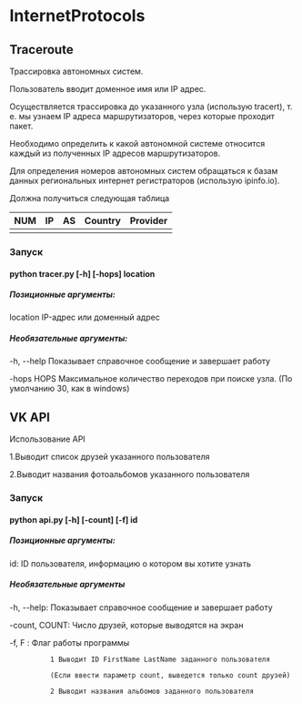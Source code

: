 # InternetProtocols
## Traceroute
Трассировка автономных систем. 

Пользователь вводит доменное имя или IP адрес.

Осуществляется трассировка до указанного узла (использую tracert), т. е. мы узнаем IP адреса маршрутизаторов, через которые проходит пакет.

Необходимо определить к какой автономной системе относится каждый из полученных IP адресов маршрутизаторов. 

Для определения номеров автономных систем обращаться к базам данных региональных интернет регистраторов (использую ipinfo.io).

Должна получиться следующая таблица

| NUM | IP | AS | Country | Provider |
|-----|----|----|---------|----------|
|     |    |    |         |          |
### Запуск
#### python tracer.py [-h] [-hops] location
##### Позиционные аргументы:
 
location    IP-адрес или доменный адрес

##### Необязательные аргументы:

-h, --help  Показывает справочное сообщение и завершает работу

-hops HOPS  Максимальное количество переходов при поиске узла. (По умолчанию 30, как в windows)

## VK API
Использование API

1.Выводит список друзей указанного пользователя

2.Выводит названия фотоальбомов указанного пользователя

### Запуск
#### python api.py [-h] [-count] [-f] id
##### Позиционные аргументы:

id:    ID пользователя, информацию о котором вы хотите узнать

##### Необязательные аргументы

-h, --help:  Показывает справочное сообщение и завершает работу

-count, COUNT: Число друзей, которые выводятся на экран

-f, F  : Флаг работы программы
              
              1 Выводит ID FirstName LastName заданного пользователя 
              
              (Если ввести параметр count, выведется только count друзей)
              
              2 Выводит названия альбомов заданного пользователя
